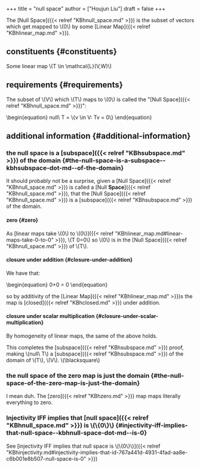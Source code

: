 +++
title = "null space"
author = ["Houjun Liu"]
draft = false
+++

The [Null Space]({{< relref "KBhnull_space.md" >}}) is the subset of vectors which get mapped to \\(0\\) by some [Linear Map]({{< relref "KBhlinear_map.md" >}}).


## constituents {#constituents}

Some linear map \\(T \in \mathcal{L}(V,W)\\)


## requirements {#requirements}

The subset of \\(V\\) which \\(T\\) maps to \\(0\\) is called the "[Null Space]({{< relref "KBhnull_space.md" >}})":

\begin{equation}
null\ T = \\{v \in V: Tv = 0\\}
\end{equation}


## additional information {#additional-information}


### the null space is a [subspace]({{< relref "KBhsubspace.md" >}}) of the domain {#the-null-space-is-a-subspace--kbhsubspace-dot-md--of-the-domain}

It should probably not be a surprise, given a [Null Space]({{< relref "KBhnull_space.md" >}}) is called a [Null ****Space****]({{< relref "KBhnull_space.md" >}}), that the [Null Space]({{< relref "KBhnull_space.md" >}}) is a [subspace]({{< relref "KBhsubspace.md" >}}) of the domain.


#### zero {#zero}

As [linear maps take \\(0\\) to \\(0\\)]({{< relref "KBhlinear_map.md#linear-maps-take-0-to-0" >}}), \\(T 0=0\\) so \\(0\\) is in the [Null Space]({{< relref "KBhnull_space.md" >}}) of \\(T\\).


#### closure under addition {#closure-under-addition}

We have that:

\begin{equation}
0+0 = 0
\end{equation}

so by additivity of the [Linear Map]({{< relref "KBhlinear_map.md" >}})s the map is [closed]({{< relref "KBhclosed.md" >}}) under addition.


#### closure under scalar multiplication {#closure-under-scalar-multiplication}

By homogeneity of linear maps, the same of the above holds.

This completes the [subspace]({{< relref "KBhsubspace.md" >}}) proof,  making \\(null\ T\\) a [subspace]({{< relref "KBhsubspace.md" >}}) of the domain of \\(T\\), \\(V\\). \\(\blacksquare\\)


### the null space of the zero map is just the domain {#the-null-space-of-the-zero-map-is-just-the-domain}

I mean duh. The [zero]({{< relref "KBhzero.md" >}}) map maps literally everything to zero.


### Injectivity IFF implies that [null space]({{< relref "KBhnull_space.md" >}}) is \\(\\{0\\}\\) {#injectivity-iff-implies-that-null-space--kbhnull-space-dot-md--is-0}

See [injectivity IFF implies that null space is \\(\\{0\\}\\)]({{< relref "KBhinjectivity.md#injectivity-implies-that-id-767a441d-4931-4fad-aa8e-c6b001e8b507-null-space-is-0" >}})